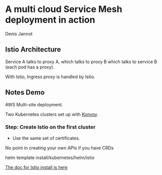 # A multi cloud Service Mesh deployment in action
Denis Jannot

## Istio Architecture
Service A talks to proxy A, which talks to proxy B which talks to service B (each pod has a proxy).

With Istio, Ingress proxy is handled by Istio.

## Notes Demo
AWS Multi-site deployment.

Two Kubernetes clusters set up with [Konvoy](https://d2iq.com/solutions/ksphere/konvoy).

### Step: Create Istio on the first cluster
- Use the same set of certificates.

No point in creating your own APIs if you have CRDs

helm template install/kubernetes/helm/istio

[The doc for Istio install is here](https://istio.io/docs/setup/install/multicluster/)

